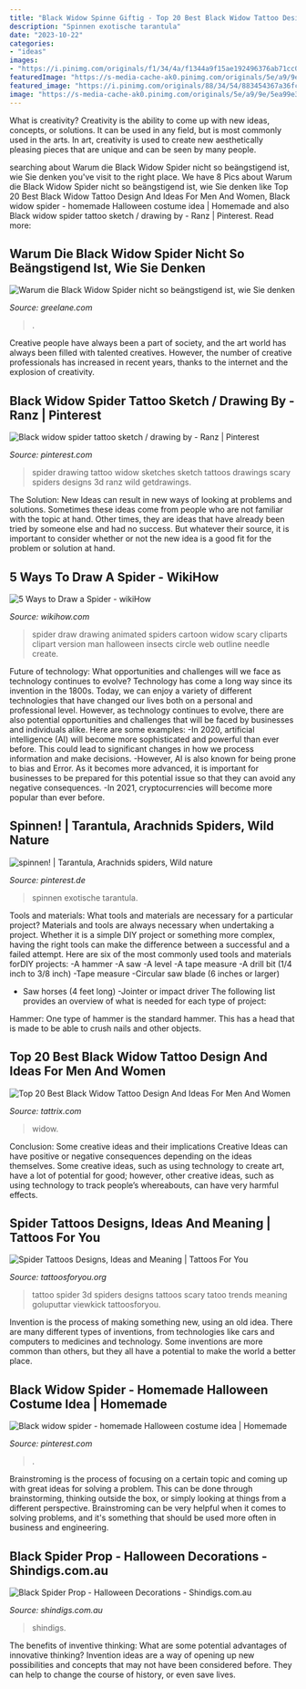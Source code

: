 ```yaml
---
title: "Black Widow Spinne Giftig - Top 20 Best Black Widow Tattoo Design And Ideas For Men And Women"
description: "Spinnen exotische tarantula"
date: "2023-10-22"
categories:
- "ideas"
images:
- "https://i.pinimg.com/originals/f1/34/4a/f1344a9f15ae192496376ab71cc0e9bd.jpg"
featuredImage: "https://s-media-cache-ak0.pinimg.com/originals/5e/a9/9e/5ea99e3f4f3f892df1f93a4493edaee0.jpg"
featured_image: "https://i.pinimg.com/originals/88/34/54/883454367a36fcc7a46d699755464eb1.jpg"
image: "https://s-media-cache-ak0.pinimg.com/originals/5e/a9/9e/5ea99e3f4f3f892df1f93a4493edaee0.jpg"
---
```



What is creativity?
Creativity is the ability to come up with new ideas, concepts, or solutions. It can be used in any field, but is most commonly used in the arts. In art, creativity is used to create new aesthetically pleasing pieces that are unique and can be seen by many people.

	

		
searching about Warum die Black Widow Spider nicht so beängstigend ist, wie Sie denken you've visit to the right place. We have 8 Pics about Warum die Black Widow Spider nicht so beängstigend ist, wie Sie denken like Top 20 Best Black Widow Tattoo Design And Ideas For Men And Women, Black widow spider - homemade Halloween costume idea | Homemade and also Black widow spider tattoo sketch / drawing by - Ranz | Pinterest. Read more:
		
    
## Warum Die Black Widow Spider Nicht So Beängstigend Ist, Wie Sie Denken

<img loading=lazy src="https://www.thoughtco.com/thmb/GfSMEf4Dx6t996lEDLLi25Z3IlA=/1800x0/filters:no_upscale():max_bytes(150000):strip_icc()/black-widow-spider-157637715-5b4611ae46e0fb0037fe6ab8.jpg" onerror="this.onerror=null;this.src='https://tse2.mm.bing.net/th?id=OIP.QfPQ-7c-74OMV0bXLZPO-QHaE8&amp;pid=15.1';" alt="Warum die Black Widow Spider nicht so beängstigend ist, wie Sie denken">

_Source: greelane.com_

>. 

	

Creative people have always been a part of society, and the art world has always been filled with talented creatives. However, the number of creative professionals has increased in recent years, thanks to the internet and the explosion of creativity.

    
## Black Widow Spider Tattoo Sketch / Drawing By - Ranz | Pinterest

<img loading=lazy src="https://s-media-cache-ak0.pinimg.com/originals/5e/a9/9e/5ea99e3f4f3f892df1f93a4493edaee0.jpg" onerror="this.onerror=null;this.src='https://tse4.mm.bing.net/th?id=OIP.QeW5xnb8EbSuZy_1dnZbIQHaHa&amp;pid=15.1';" alt="Black widow spider tattoo sketch / drawing by - Ranz | Pinterest">

_Source: pinterest.com_

>spider drawing tattoo widow sketches sketch tattoos drawings scary spiders designs 3d ranz wild getdrawings. 

	

The Solution:
New Ideas can result in new ways of looking at problems and solutions. Sometimes these ideas come from people who are not familiar with the topic at hand. Other times, they are ideas that have already been tried by someone else and had no success. But whatever their source, it is important to consider whether or not the new idea is a good fit for the problem or solution at hand.

    
## 5 Ways To Draw A Spider - WikiHow

<img loading=lazy src="https://www.wikihow.com/images/5/5e/Draw-a-Spider-Step-17-Version-2.jpg" onerror="this.onerror=null;this.src='https://tse2.mm.bing.net/th?id=OIP.PZRh9BmFbBmgWm-ipXPUvwHaFj&amp;pid=15.1';" alt="5 Ways to Draw a Spider - wikiHow">

_Source: wikihow.com_

>spider draw drawing animated spiders cartoon widow scary cliparts clipart version man halloween insects circle web outline needle create. 

	

Future of technology: What opportunities and challenges will we face as technology continues to evolve?
Technology has come a long way since its invention in the 1800s. Today, we can enjoy a variety of different technologies that have changed our lives both on a personal and professional level. However, as technology continues to evolve, there are also potential opportunities and challenges that will be faced by businesses and individuals alike. Here are some examples: 
-In 2020, artificial intelligence (AI) will become more sophisticated and powerful than ever before. This could lead to significant changes in how we process information and make decisions. 
-However, AI is also known for being prone to bias and Error. As it becomes more advanced, it is important for businesses to be prepared for this potential issue so that they can avoid any negative consequences. 
-In 2021, cryptocurrencies will become more popular than ever before.

    
## Spinnen! | Tarantula, Arachnids Spiders, Wild Nature

<img loading=lazy src="https://i.pinimg.com/originals/f1/34/4a/f1344a9f15ae192496376ab71cc0e9bd.jpg" onerror="this.onerror=null;this.src='https://tse4.mm.bing.net/th?id=OIP.ocHMtusEcW4EKqy4rTPw_gHaFj&amp;pid=15.1';" alt="spinnen! | Tarantula, Arachnids spiders, Wild nature">

_Source: pinterest.de_

>spinnen exotische tarantula. 

	

Tools and materials: What tools and materials are necessary for a particular project?
Materials and tools are always necessary when undertaking a project. Whether it is a simple DIY project or something more complex, having the right tools can make the difference between a successful and a failed attempt. Here are six of the most commonly used tools and materials forDIY projects:
-A hammer
-A saw
-A level
-A tape measure
-A drill bit (1/4 inch to 3/8 inch) 
-Tape measure 
-Circular saw blade (6 inches or larger) 
- Saw horses (4 feet long)  -Jointer or impact driver 
The following list provides an overview of what is needed for each type of project: 

Hammer: One type of hammer is the standard hammer. This has a head that is made to be able to crush nails and other objects.

    
## Top 20 Best Black Widow Tattoo Design And Ideas For Men And Women

<img loading=lazy src="https://i2.wp.com/tattrix.com/wp-content/uploads/2020/03/Best-black-widow-tattoos-designs-ideas-3.jpg?resize=272%2C300&amp;ssl=1" onerror="this.onerror=null;this.src='https://tse2.mm.bing.net/th?id=OIP.3hn_DWdo-7pukbBzHXqbkQAAAA&amp;pid=15.1';" alt="Top 20 Best Black Widow Tattoo Design And Ideas For Men And Women">

_Source: tattrix.com_

>widow. 

	

Conclusion: Some creative ideas and their implications
Creative Ideas can have positive or negative consequences depending on the ideas themselves. Some creative ideas, such as using technology to create art, have a lot of potential for good; however, other creative ideas, such as using technology to track people’s whereabouts, can have very harmful effects.

    
## Spider Tattoos Designs, Ideas And Meaning | Tattoos For You

<img loading=lazy src="http://www.tattoosforyou.org/wp-content/uploads/2013/11/3D-Spider-Tattoo-Designs.jpg" onerror="this.onerror=null;this.src='https://tse3.mm.bing.net/th?id=OIP.rnKFUUv_K3BOCNiln9mbvQHaFj&amp;pid=15.1';" alt="Spider Tattoos Designs, Ideas and Meaning | Tattoos For You">

_Source: tattoosforyou.org_

>tattoo spider 3d spiders designs tattoos scary tatoo trends meaning goluputtar viewkick tattoosforyou. 

	

Invention is the process of making something new, using an old idea. There are many different types of inventions, from technologies like cars and computers to medicines and technology. Some inventions are more common than others, but they all have a potential to make the world a better place.

    
## Black Widow Spider - Homemade Halloween Costume Idea | Homemade

<img loading=lazy src="https://i.pinimg.com/originals/88/34/54/883454367a36fcc7a46d699755464eb1.jpg" onerror="this.onerror=null;this.src='https://tse2.mm.bing.net/th?id=OIP.T4u82hK5IBIjNfKV2znasAAAAA&amp;pid=15.1';" alt="Black widow spider - homemade Halloween costume idea | Homemade">

_Source: pinterest.com_

>. 

	

Brainstroming is the process of focusing on a certain topic and coming up with great ideas for solving a problem. This can be done through brainstorming, thinking outside the box, or simply looking at things from a different perspective. Brainstroming can be very helpful when it comes to solving problems, and it's something that should be used more often in business and engineering.

    
## Black Spider Prop - Halloween Decorations - Shindigs.com.au

<img loading=lazy src="https://www.shindigs.com.au/assets/full/N44578.jpg?20171027034132" onerror="this.onerror=null;this.src='https://tse3.mm.bing.net/th?id=OIP.u3ZtqsChH2Z0auKun0Dy-wHaHa&amp;pid=15.1';" alt="Black Spider Prop - Halloween Decorations - Shindigs.com.au">

_Source: shindigs.com.au_

>shindigs. 

	

The benefits of inventive thinking: What are some potential advantages of innovative thinking?
Invention ideas are a way of opening up new possibilities and concepts that may not have been considered before. They can help to change the course of history, or even save lives.

